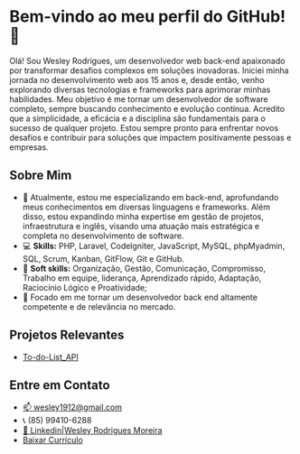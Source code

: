 # Bem-vindo ao meu perfil do GitHub! 👋

Olá! Sou Wesley Rodrigues, um desenvolvedor web back-end apaixonado por transformar desafios complexos em soluções inovadoras. Iniciei minha jornada no desenvolvimento web aos 15 anos e, desde então, venho explorando diversas tecnologias e frameworks para aprimorar minhas habilidades. Meu objetivo é me tornar um desenvolvedor de software completo, sempre buscando conhecimento e evolução contínua. Acredito que a simplicidade, a eficácia e a disciplina são fundamentais para o sucesso de qualquer projeto. Estou sempre pronto para enfrentar novos desafios e contribuir para soluções que impactem positivamente pessoas e empresas.

## Sobre Mim

- 🌱 Atualmente, estou me especializando em back-end, aprofundando meus conhecimentos em diversas linguagens e frameworks. Além disso, estou expandindo minha expertise em gestão de projetos, infraestrutura e inglês, visando uma atuação mais estratégica e completa no desenvolvimento de software.
- 💻 **Skills:** PHP, Laravel, Codelgniter, JavaScript, MySQL, phpMyadmin, SQL, Scrum, Kanban, GitFlow, Git e GitHub.
- 🚀 **Soft skills:** Organização, Gestão, Comunicação, Compromisso, Trabalho em equipe, liderança, Aprendizado rápido, Adaptação, Raciocínio Lógico e Proatividade;
- 🎯 Focado em me tornar um desenvolvedor back end altamente competente e de relevância no mercado.

## Projetos Relevantes

- [To-do-List_API](https://github.com/Wesleyro1912/To-do-List_API)

## Entre em Contato

- [ 📫 wesley1912@gmail.com](wesley1912@gmail.com) 
- 📞 (85) 99410-6288
- [ 📌 Linkedin|Wesley Rodrigues Moreira](https://www.linkedin.com/in/wesleyrodriguesmoreira/)
- [Baixar Currículo](assets/Curriculo_DevWesleyRodrigues-BackEnd.pdf)

